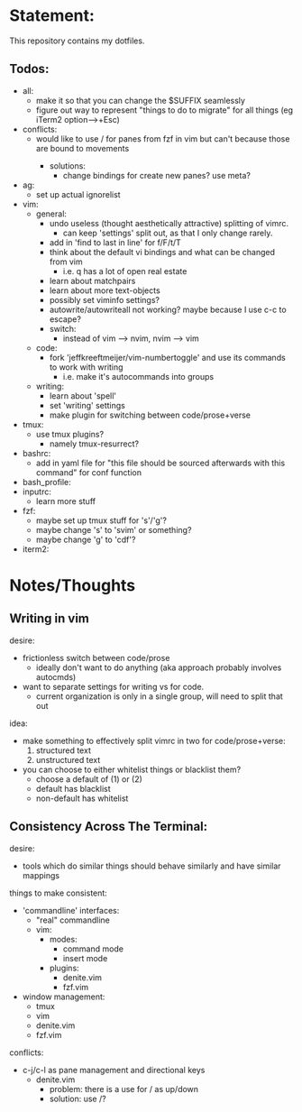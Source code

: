 # Statement:
This repository contains my dotfiles.

## Todos:
- all:
	- make it so that you can change the $SUFFIX seamlessly
	- figure out way to represent "things to do to migrate" for all things (eg iTerm2 option-->+Esc)
- conflicts:
	- would like to use <c-l>/<c-j> for panes from fzf in vim but can't because those are bound to movements
		- solutions:
			- change bindings for create new panes? use meta?
- ag:
	- set up actual ignorelist
- vim:
	- general:
		- undo useless (thought aesthetically attractive) splitting of vimrc.
			- can keep 'settings' split out, as that I only change rarely.
		- add in 'find to last in line' for f/F/t/T
		- think about the default vi bindings and what can be changed from vim
			- i.e. q has a lot of open real estate
		- learn about matchpairs
		- learn about more text-objects
		- possibly set viminfo settings?
		- autowrite/autowriteall not working? maybe because I use c-c to escape?
		- switch:
			- instead of vim --> nvim, nvim --> vim
	- code:
		- fork 'jeffkreeftmeijer/vim-numbertoggle' and use its commands to work with writing
			- i.e. make it's autocommands into groups
	- writing:
		- learn about 'spell'
		- set 'writing' settings
		- make plugin for switching between code/prose+verse
- tmux:
	- use tmux plugins?
		- namely tmux-resurrect?
- bashrc:
	- add in yaml file for "this file should be sourced afterwards with this command" for conf function
- bash\_profile:
- inputrc:
	- learn more stuff
- fzf:
	- maybe set up tmux stuff for 's'/'g'?
	- maybe change 's' to 'svim' or something?
	- maybe change 'g' to 'cdf'?
- iterm2:

# Notes/Thoughts

## Writing in vim
desire:
- frictionless switch between code/prose
	- ideally don't want to do anything (aka approach probably involves autocmds)
- want to separate settings for writing vs for code.
	- current organization is only in a single group, will need to split that out

idea:
- make something to effectively split vimrc in two for code/prose+verse:
	1. structured text
	2. unstructured text
- you can choose to either whitelist things or blacklist them?
	- choose a default of (1) or (2)
	- default has blacklist
	- non-default has whitelist

## Consistency Across The Terminal:
desire:
- tools which do similar things should behave similarly and have similar mappings

things to make consistent:
- 'commandline' interfaces:
	- "real" commandline
	- vim:
		- modes:
			- command mode
			- insert mode
		- plugins:
			- denite.vim
			- fzf.vim
- window management:
	- tmux
	- vim
	- denite.vim
	- fzf.vim

conflicts:
- c-j/c-l as pane management and directional keys
	- denite.vim
		- problem: there is a use for <c-j>/<c-k> as up/down
		- solution: use <c-n>/<c-p>?
